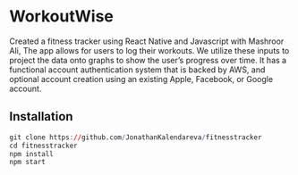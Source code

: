 # WorkoutWise

Created a fitness tracker using React Native and Javascript with Mashroor Ali, The app allows for users to log their workouts. We
utilize these inputs to project the data onto graphs to show the user’s progress over time. It has a functional account
authentication system that is backed by AWS, and optional account creation using an existing Apple, Facebook, or Google
account.

## Installation

```r
git clone https://github.com/JonathanKalendareva/fitnesstracker
cd fitnesstracker
npm install
npm start
```

